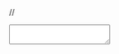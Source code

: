 <!DOCTYPE HTML PUBLIC "-//W3C//DTD XHTML 1.0 Strict//EN" "http://www.w3.org/TR/xhtml1/DTD/xhtml1-strict.dtd">
<html xmlns="http://www.w3.org/1999/xhtml">
<head>
</head>
<body style="margin:0;">
<script type="text/javascript" src="/Skins/Common/Js/tinymce/tinymce.min.js"></script>
//<script src="/Skins/Common/Js/AC_OETags.js" language="javascript"></script>
<script type="text/javascript">

function setDataValue(val) {
alert('set' + val[0]);
	var ed = tinymce.get('content').setContent(val[0]);
}

function getDataValue() {  
	return tinymce.get('content').getContent();
}


function fixHeightOfTheText() {    
	var h = window.innerHeight - 105;
	var resizeHeight = h + "px";
	var textElement = tinymce.DOM.get('content_ifr');
	tinymce.DOM.setStyle(textElement, 'height', resizeHeight);
	return resizeHeight;
}

window.onresize = fixHeightOfTheText;

tinymce.init({
	selector: "textarea",
	theme: "modern",
	width: "100%",
	height: fixHeightOfTheText()
});
</script>
<textarea name="content"></textarea>
</body>
</html>